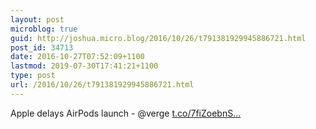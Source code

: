 ```yaml
---
layout: post
microblog: true
guid: http://joshua.micro.blog/2016/10/26/t791381929945886721.html
post_id: 34713
date: 2016-10-27T07:52:09+1100
lastmod: 2019-07-30T17:41:21+1100
type: post
url: /2016/10/26/t791381929945886721.html
---
```

Apple delays AirPods launch - @verge 
[t.co/7fiZoebnS...](https://t.co/7fiZoebnSy)
